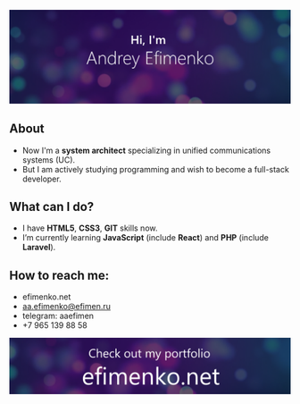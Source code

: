[![Smileprez GitHub Banner](/assets/smileperez_logo.png)](https://efimenko.net)

## About
- Now I'm a **system architect** specializing in unified communications systems (UC).
- But I am actively studying programming and wish to become a full-stack developer.

## What can I do?
- I have **HTML5**, **CSS3**, **GIT** skills now.
- I’m currently learning **JavaScript** (include **React**) and **PHP** (include **Laravel**).

## How to reach me: 
- efimenko.net 
- aa.efimenko@efimen.ru
- telegram: aaefimen
- +7 965 139 88 58

[![Smileprez GitHub Banner](/assets/smileperez_footer.PNG)](https://efimenko.net)